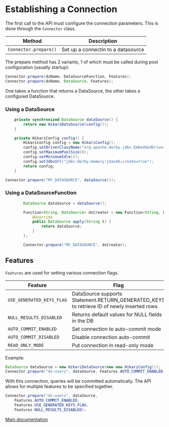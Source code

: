 
# Establishing a Connection

The first call to the API must configure the connection parameters. This is done through the `Connector` class.

| Method | Description |
|---|---|
| `Connector.prepare()` | Set up a connectin to a datasource |

The prepare method has 2 variants, 1 of which must be called during pool configuration (usually startup):

```java
Connector.prepare(dsName, DataSourceFunction, Features);
Connector.prepare(dsName, DataSource, Features);
```

One takes a function that returns a DataSource, the other takes a configured DataSource.

### Using a DataSource

```java
    private synchronized DataSource dataSource() {
        return new HikariDataSource(config());
    }

    private HikariConfig config() {
        HikariConfig config = new HikariConfig();
        config.setDriverClassName("org.apache.derby.jdbc.EmbeddedDriver");
        config.setMaximumPoolSize(8);
        config.setMinimumIdle(2);
        config.setJdbcUrl("jdbc:derby:memory:jdaxdb;create=true");
        return config;
    }
```

```java
Connector.prepare("MY_DATASOURCE", dataSource());
```

### Using a DataSourceFunction

```java
        DataSource dataSource = dataSource();

        Function<String, DataSource> dsCreator = new Function<String, DataSource>() {
            @Override
            public DataSource apply(String t) {
                return dataSource;
            }
        };

        Connector.prepare("MY_DATASOURCE", dsCreator);
```

## Features

`Features` are used for setting various connection flags.

| Feature | Flag |
|---|---|
| `USE_GENERATED_KEYS_FLAG` | DataSource supports Statement.RETURN_GENERATED_KEYS to retrieve ID of newly inserted rows |
| `NULL_RESULTS_DISABLED` | Returns default values for NULL fields in the DB |
| `AUTO_COMMIT_ENABLED` | Set connection to auto-commit mode |
| `AUTO_COMMIT_DISABLED` | Disable connection auto-commit |
| `READ_ONLY_MODE` | Put connection in read-only mode |

Example:

```java
DataSource dataSource = new HikariDataSource(new new HikariConfig());
Connector.prepare("ds-users", dataSource, Features.AUTO_COMMIT_ENABLED);
```

With this connection, queries will be committed automatically.
The API allows for multiple features to be specified together.

```java
Connector.prepare("ds-users", dataSource, 
    Features.AUTO_COMMIT_ENABLED, 
    Features.USE_GENERATED_KEYS_FLAG,
    Features.NULL_RESULTS_DISABLED);
```

[Main documentation](../README.md)
